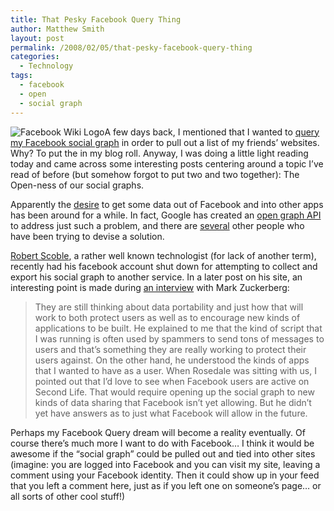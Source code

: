 ```yaml
---
title: That Pesky Facebook Query Thing
author: Matthew Smith
layout: post
permalink: /2008/02/05/that-pesky-facebook-query-thing
categories:
  - Technology
tags:
  - facebook
  - open
  - social graph
---
```

<img src="http://archive.digivation.net/wp-content/uploads/2008/02/wiki_logo-3.png" class="right" alt="Facebook Wiki Logo" />A few days back, I mentioned that I wanted to [query my Facebook social graph][1] in order to pull out a list of my friends&#8217; websites. Why? To put the in my blog roll. Anyway, I was doing a little light reading today and came across some interesting posts centering around a topic I&#8217;ve read of before (but somehow forgot to put two and two together): The Open-ness of our social graphs.

Apparently the [desire][2] to get some data out of Facebook and into other apps has been around for a while. In fact, Google has created an [open graph API][3] to address just such a problem, and there are [several][4] other people who have been trying to devise a solution.

[Robert Scoble][5], a rather well known technologist (for lack of another term), recently had his facebook account shut down for attempting to collect and export his social graph to another service. In a later post on his site, an interesting point is made during [an interview][6] with Mark Zuckerberg:

> They are still thinking about data portability and just how that will work to both protect users as well as to encourage new kinds of applications to be built. He explained to me that the kind of script that I was running is often used by spammers to send tons of messages to users and that’s something they are really working to protect their users against. On the other hand, he understood the kinds of apps that I wanted to have as a user. When Rosedale was sitting with us, I pointed out that I’d love to see when Facebook users are active on Second Life. That would require opening up the social graph to new kinds of data sharing that Facebook isn’t yet allowing. But he didn’t yet have answers as to just what Facebook will allow in the future.

Perhaps my Facebook Query dream will become a reality eventually. Of course there&#8217;s much more I want to do with Facebook&#8230; I think it would be awesome if the &#8220;social graph&#8221; could be pulled out and tied into other sites (imagine: you are logged into Facebook and you can visit my site, leaving a comment using your Facebook identity. Then it could show up in your feed that you left a comment here, just as if you left one on someone&#8217;s page&#8230; or all sorts of other cool stuff!)

 [1]: http://archive.digivation.net/2008/01/30/i-want-to-query-facebook
 [2]: http://blog.broadbandmechanics.com/2007/09/open-letter-to-mark-zukerberg
 [3]: http://code.google.com/apis/socialgraph/
 [4]: http://www.dataportability.org/
 [5]: http://scobleizer.com
 [6]: http://scobleizer.com/2008/01/26/the-shy-mark-zuckerberg-founder-of-facebook/